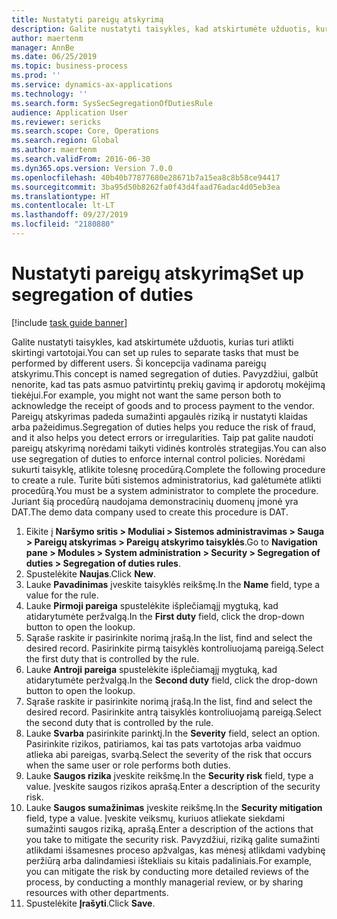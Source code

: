 ```yaml
---
title: Nustatyti pareigų atskyrimą
description: Galite nustatyti taisykles, kad atskirtumėte užduotis, kurias turi atlikti skirtingi vartotojai.
author: maertenm
manager: AnnBe
ms.date: 06/25/2019
ms.topic: business-process
ms.prod: ''
ms.service: dynamics-ax-applications
ms.technology: ''
ms.search.form: SysSecSegregationOfDutiesRule
audience: Application User
ms.reviewer: sericks
ms.search.scope: Core, Operations
ms.search.region: Global
ms.author: maertenm
ms.search.validFrom: 2016-06-30
ms.dyn365.ops.version: Version 7.0.0
ms.openlocfilehash: 40b40b77877680e28671b7a15ea8c8b58ce94417
ms.sourcegitcommit: 3ba95d50b8262fa0f43d4faad76adac4d05eb3ea
ms.translationtype: HT
ms.contentlocale: lt-LT
ms.lasthandoff: 09/27/2019
ms.locfileid: "2180880"
---
```

# <a name="set-up-segregation-of-duties"></a><span data-ttu-id="ed889-103">Nustatyti pareigų atskyrimą</span><span class="sxs-lookup"><span data-stu-id="ed889-103">Set up segregation of duties</span></span>

[!include [task guide banner](../../includes/task-guide-banner.md)]

<span data-ttu-id="ed889-104">Galite nustatyti taisykles, kad atskirtumėte užduotis, kurias turi atlikti skirtingi vartotojai.</span><span class="sxs-lookup"><span data-stu-id="ed889-104">You can set up rules to separate tasks that must be performed by different users.</span></span> <span data-ttu-id="ed889-105">Ši koncepcija vadinama pareigų atskyrimu.</span><span class="sxs-lookup"><span data-stu-id="ed889-105">This concept is named segregation of duties.</span></span> <span data-ttu-id="ed889-106">Pavyzdžiui, galbūt nenorite, kad tas pats asmuo patvirtintų prekių gavimą ir apdorotų mokėjimą tiekėjui.</span><span class="sxs-lookup"><span data-stu-id="ed889-106">For example, you might not want the same person both to acknowledge the receipt of goods and to process payment to the vendor.</span></span> <span data-ttu-id="ed889-107">Pareigų atskyrimas padeda sumažinti apgaulės riziką ir nustatyti klaidas arba pažeidimus.</span><span class="sxs-lookup"><span data-stu-id="ed889-107">Segregation of duties helps you reduce the risk of fraud, and it also helps you detect errors or irregularities.</span></span> <span data-ttu-id="ed889-108">Taip pat galite naudoti pareigų atskyrimą norėdami taikyti vidinės kontrolės strategijas.</span><span class="sxs-lookup"><span data-stu-id="ed889-108">You can also use segregation of duties to enforce internal control policies.</span></span> <span data-ttu-id="ed889-109">Norėdami sukurti taisyklę, atlikite tolesnę procedūrą.</span><span class="sxs-lookup"><span data-stu-id="ed889-109">Complete the following procedure to create a rule.</span></span> <span data-ttu-id="ed889-110">Turite būti sistemos administratorius, kad galėtumėte atlikti procedūrą.</span><span class="sxs-lookup"><span data-stu-id="ed889-110">You must be a system administrator to complete the procedure.</span></span> <span data-ttu-id="ed889-111">Juriant šią procedūrą naudojama demonstracinių duomenų įmonė yra DAT.</span><span class="sxs-lookup"><span data-stu-id="ed889-111">The demo data company used to create this procedure is DAT.</span></span> 

1. <span data-ttu-id="ed889-112">Eikite į **Naršymo sritis > Moduliai > Sistemos administravimas > Sauga > Pareigų atskyrimas > Pareigų atskyrimo taisyklės**.</span><span class="sxs-lookup"><span data-stu-id="ed889-112">Go to **Navigation pane > Modules > System administration > Security > Segregation of duties > Segregation of duties rules**.</span></span>
2. <span data-ttu-id="ed889-113">Spustelėkite **Naujas**.</span><span class="sxs-lookup"><span data-stu-id="ed889-113">Click **New**.</span></span>
3. <span data-ttu-id="ed889-114">Lauke **Pavadinimas** įveskite taisyklės reikšmę.</span><span class="sxs-lookup"><span data-stu-id="ed889-114">In the **Name** field, type a value for the rule.</span></span>
4. <span data-ttu-id="ed889-115">Lauke **Pirmoji pareiga** spustelėkite išplečiamąjį mygtuką, kad atidarytumėte peržvalgą.</span><span class="sxs-lookup"><span data-stu-id="ed889-115">In the **First duty** field, click the drop-down button to open the lookup.</span></span>
5. <span data-ttu-id="ed889-116">Sąraše raskite ir pasirinkite norimą įrašą.</span><span class="sxs-lookup"><span data-stu-id="ed889-116">In the list, find and select the desired record.</span></span> <span data-ttu-id="ed889-117">Pasirinkite pirmą taisyklės kontroliuojamą pareigą.</span><span class="sxs-lookup"><span data-stu-id="ed889-117">Select the first duty that is controlled by the rule.</span></span>
6. <span data-ttu-id="ed889-118">Lauke **Antroji pareiga** spustelėkite išplečiamąjį mygtuką, kad atidarytumėte peržvalgą.</span><span class="sxs-lookup"><span data-stu-id="ed889-118">In the **Second duty** field, click the drop-down button to open the lookup.</span></span> 
7. <span data-ttu-id="ed889-119">Sąraše raskite ir pasirinkite norimą įrašą.</span><span class="sxs-lookup"><span data-stu-id="ed889-119">In the list, find and select the desired record.</span></span> <span data-ttu-id="ed889-120">Pasirinkite antrą taisyklės kontroliuojamą pareigą.</span><span class="sxs-lookup"><span data-stu-id="ed889-120">Select the second duty that is controlled by the rule.</span></span>
10. <span data-ttu-id="ed889-121">Lauke **Svarba** pasirinkite parinktį.</span><span class="sxs-lookup"><span data-stu-id="ed889-121">In the **Severity** field, select an option.</span></span> <span data-ttu-id="ed889-122">Pasirinkite rizikos, patiriamos, kai tas pats vartotojas arba vaidmuo atlieka abi pareigas, svarbą.</span><span class="sxs-lookup"><span data-stu-id="ed889-122">Select the severity of the risk that occurs when the same user or role performs both duties.</span></span>  
11. <span data-ttu-id="ed889-123">Lauke **Saugos rizika** įveskite reikšmę.</span><span class="sxs-lookup"><span data-stu-id="ed889-123">In the **Security risk** field, type a value.</span></span> <span data-ttu-id="ed889-124">Įveskite saugos rizikos aprašą.</span><span class="sxs-lookup"><span data-stu-id="ed889-124">Enter a description of the security risk.</span></span>  
12. <span data-ttu-id="ed889-125">Lauke **Saugos sumažinimas** įveskite reikšmę.</span><span class="sxs-lookup"><span data-stu-id="ed889-125">In the **Security mitigation** field, type a value.</span></span> <span data-ttu-id="ed889-126">Įveskite veiksmų, kuriuos atliekate siekdami sumažinti saugos riziką, aprašą.</span><span class="sxs-lookup"><span data-stu-id="ed889-126">Enter a description of the actions that you take to mitigate the security risk.</span></span> <span data-ttu-id="ed889-127">Pavyzdžiui, riziką galite sumažinti atlikdami išsamesnes proceso apžvalgas, kas mėnesį atlikdami vadybinę peržiūrą arba dalindamiesi ištekliais su kitais padaliniais.</span><span class="sxs-lookup"><span data-stu-id="ed889-127">For example, you can mitigate the risk by conducting more detailed reviews of the process, by conducting a monthly managerial review, or by sharing resources with other departments.</span></span>     
13. <span data-ttu-id="ed889-128">Spustelėkite **Įrašyti**.</span><span class="sxs-lookup"><span data-stu-id="ed889-128">Click **Save**.</span></span>

